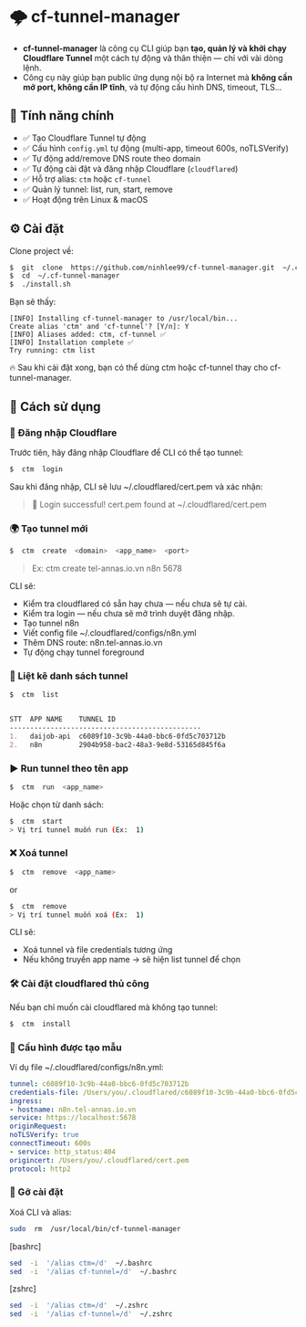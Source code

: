 # 🌩️ cf-tunnel-manager

- **cf-tunnel-manager** là công cụ CLI giúp bạn **tạo, quản lý và khởi chạy Cloudflare Tunnel** một cách tự động và thân thiện — chỉ với vài dòng lệnh.
- Công cụ này giúp bạn public ứng dụng nội bộ ra Internet mà **không cần mở port, không cần IP tĩnh**, và tự động cấu hình DNS, timeout, TLS...

## 🚀 Tính năng chính
- ✅ Tạo Cloudflare Tunnel tự động
- ✅ Cấu hình `config.yml` tự động (multi-app, timeout 600s, noTLSVerify)
- ✅ Tự động add/remove DNS route theo domain
- ✅ Tự động cài đặt và đăng nhập Cloudflare (`cloudflared`)
- ✅ Hỗ trợ alias: `ctm` hoặc `cf-tunnel`
- ✅ Quản lý tunnel: list, run, start, remove
- ✅ Hoạt động trên Linux & macOS

## ⚙️ Cài đặt
Clone project về:
```bash
$  git  clone  https://github.com/ninhlee99/cf-tunnel-manager.git  ~/.cf-tunnel-manager
$  cd  ~/.cf-tunnel-manager
$  ./install.sh
```
Bạn sẽ thấy:
```
[INFO] Installing cf-tunnel-manager to /usr/local/bin...
Create alias 'ctm' and 'cf-tunnel'? [Y/n]: Y
[INFO] Aliases added: ctm, cf-tunnel ✅
[INFO] Installation complete ✅
Try running: ctm list
```
🔥 Sau khi cài đặt xong, bạn có thể dùng ctm hoặc cf-tunnel thay cho cf-tunnel-manager.

## 🧠 Cách sử dụng
### 🔑 Đăng nhập Cloudflare
Trước tiên, hãy đăng nhập Cloudflare để CLI có thể tạo tunnel:
```bash
$  ctm  login
```
Sau khi đăng nhập, CLI sẽ lưu ~/.cloudflared/cert.pem và xác nhận:
> 🎉 Login successful! cert.pem found at ~/.cloudflared/cert.pem

### 🌍 Tạo tunnel mới

```bash
$  ctm  create  <domain>  <app_name>  <port>
```
> Ex: ctm  create  tel-annas.io.vn  n8n  5678

CLI sẽ:
- Kiểm tra cloudflared có sẵn hay chưa — nếu chưa sẽ tự cài.
- Kiểm tra login — nếu chưa sẽ mở trình duyệt đăng nhập.
- Tạo tunnel n8n
- Viết config file ~/.cloudflared/configs/n8n.yml
- Thêm DNS route: n8n.tel-annas.io.vn
- Tự động chạy tunnel foreground

### 📜 Liệt kê danh sách tunnel
```bash
$  ctm  list
```
```markdown

STT  APP NAME    TUNNEL ID
-----------------------------------------------
1.   daijob-api  c6089f10-3c9b-44a0-bbc6-0fd5c703712b
2.   n8n         2904b958-bac2-48a3-9e8d-53165d845f6a
```
### ▶️ Run tunnel theo tên app
```bash
$  ctm  run  <app_name>
```
Hoặc chọn từ danh sách:
```bash
$  ctm  start
> Vị trí tunnel muốn run (Ex:  1)
```
### ❌ Xoá tunnel
```bash
$  ctm  remove  <app_name>
```
or
```bash
$  ctm  remove
> Vị trí tunnel muốn xoá (Ex:  1)
```
CLI sẽ:
- Xoá tunnel và file credentials tương ứng
- Nếu không truyền app name → sẽ hiện list tunnel để chọn

### 🛠️ Cài đặt cloudflared thủ công
Nếu bạn chỉ muốn cài cloudflared mà không tạo tunnel:
```bash
$  ctm  install
```

### 🧩 Cấu hình được tạo mẫu
Ví dụ file ~/.cloudflared/configs/n8n.yml:
```yaml
tunnel: c6089f10-3c9b-44a0-bbc6-0fd5c703712b
credentials-file: /Users/you/.cloudflared/c6089f10-3c9b-44a0-bbc6-0fd5c703712b.json
ingress:
- hostname: n8n.tel-annas.io.vn
service: https://localhost:5678
originRequest:
noTLSVerify: true
connectTimeout: 600s
- service: http_status:404
origincert: /Users/you/.cloudflared/cert.pem
protocol: http2
```

### 🧹 Gỡ cài đặt
Xoá CLI và alias:
```bash
sudo  rm  /usr/local/bin/cf-tunnel-manager
```
[bashrc]
```bash
sed  -i  '/alias ctm=/d'  ~/.bashrc
sed  -i  '/alias cf-tunnel=/d'  ~/.bashrc
```
[zshrc]
```bash
sed  -i  '/alias ctm=/d'  ~/.zshrc
sed  -i  '/alias cf-tunnel=/d'  ~/.zshrc
```
